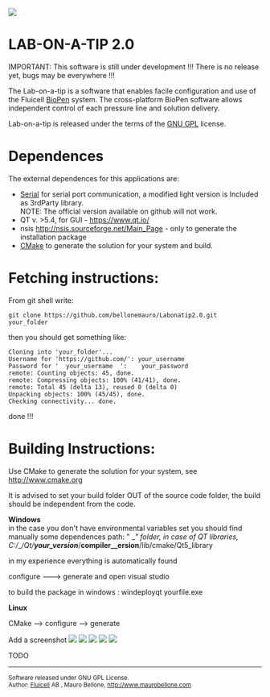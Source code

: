 ![](https://github.com/bellonemauro/Labonatip2.0/blob/master/apps/Lab-on-a-tip/icons/fluicell_logo_BIG.png )

# LAB-ON-A-TIP 2.0

IMPORTANT: This software is still under development !!! There is no release yet, bugs may be everywhere !!!

The Lab-on-a-tip is a software that enables facile configuration and use of the Fluicell <a href="http://fluicell.com/thebiopensystem/">BioPen</a> system. 
The cross-platform BioPen software allows independent control of each pressure line and solution delivery.

Lab-on-a-tip is released under the terms of the <a href="https://www.gnu.org/licenses/gpl-3.0.en.html">GNU GPL</a> license. 


# Dependences

The external dependences for this applications are:
  - <a href="https://github.com/wjwwood/serial">Serial</a> for serial port communication, a modified light version is Included as 3rdParty library. <br>
    NOTE: The official version available on github will not work.
  - QT  v. >5.4, for GUI - https://www.qt.io/
  - nsis http://nsis.sourceforge.net/Main_Page - only to generate the installation package
  - <a href="http://www.cmake.org">CMake</a> to generate the solution for your system and build. 




# Fetching instructions:

From git shell write:

    git clone https://github.com/bellonemauro/Labonatip2.0.git  your_folder

then you should get something like:

    Cloning into 'your_folder'...
    Username for 'https://github.com/': your_username 
    Password for '  your_username  ':    your_password  
    remote: Counting objects: 45, done.
    remote: Compressing objects: 100% (41/41), done.
    remote: Total 45 (delta 13), reused 0 (delta 0)
    Unpacking objects: 100% (45/45), done.
    Checking connectivity... done.

done !!! 


# Building Instructions:

Use CMake to generate the solution for your system, see http://www.cmake.org

It is advised to set your build folder OUT of the source code folder, the build should be independent from the code. 

<b> Windows </b><br>
in the case you don't have environmental variables set you should find manually some dependences path:
" \__\" folder, in case of QT libraries, C:/___/Qt/__your_version___/__compiler__ersion__/lib/cmake/Qt5_library 

in my experience everything is automatically found 

configure --->  generate and open visual studio

to build the package in windows : windeployqt yourfile.exe

<b> Linux </b>

CMake --> configure --> generate 

Add a screenshot
![](https://github.com/bellonemauro/Labonatip2.0/blob/master/Ext_data/labonatipUbuntu1.png )
![](https://github.com/bellonemauro/Labonatip2.0/blob/master/Ext_data/labonatipUbuntu2.png )
![](https://github.com/bellonemauro/Labonatip2.0/blob/master/Ext_data/labonatipUbuntu3.png )
![](https://github.com/bellonemauro/Labonatip2.0/blob/master/Ext_data/labonatipUbuntu4.png )
![](https://github.com/bellonemauro/Labonatip2.0/blob/master/Ext_data/labonatipWin.png)

TODO

---------------------------------------------------------------------
<sup> Software released under GNU GPL License. <br>
Author: <a href="http://fluicell.com/">Fluicell</a> AB , Mauro Bellone, http://www.maurobellone.com <br> </sup>
